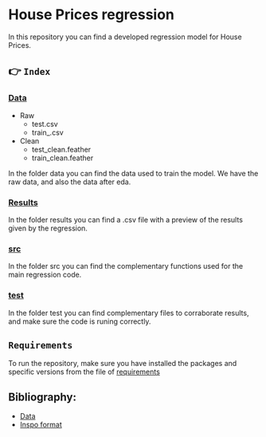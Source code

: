 # House Prices regression

In this repository you can find a developed regression model for House Prices.

## 👉 ```Index```

### [Data](https://github.com/ValeriaRoberts/03_tarea_Valeria_Roberts/tree/main/data)
* Raw
  * test.csv
  * train_.csv
* Clean
  * test_clean.feather
  * train_clean.feather

In the folder data you can find the data used to train the model. We have the raw data, and also the data after eda.

### [Results](https://github.com/ValeriaRoberts/03_tarea_Valeria_Roberts/tree/main/data/results)
In the folder results you can find a .csv file with a preview of the results given by the regression.

### [src](https://github.com/ValeriaRoberts/03_tarea_Valeria_Roberts/tree/main/data/src)
In the folder src you can find the complementary functions used for the main regression code.

### [test](https://github.com/ValeriaRoberts/03_tarea_Valeria_Roberts/tree/main/data/test)
In the folder test you can find complementary files to corraborate results, and make sure the code is runing correctly.

## ```Requirements```
To run the repository, make sure you have installed the packages and specific versions from the file of [requirements](https://github.com/ValeriaRoberts/03_tarea_Valeria_Roberts/tree/main/requirements.txt)

## Bibliography: 
* [Data](https://www.kaggle.com/competitions/house-prices-advanced-regression-techniques/data?select=test.csv)
* [Inspo format](https://radiant-biscotti-3f9910.netlify.app/04-codigo_limpio.html)
